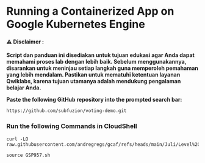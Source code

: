 #  Running a Containerized App on Google Kubernetes Engine


#### ⚠️ Disclaimer :
**Script dan panduan ini disediakan untuk tujuan edukasi agar Anda dapat memahami proses lab dengan lebih baik. Sebelum menggunakannya, disarankan untuk meninjau setiap langkah guna memperoleh pemahaman yang lebih mendalam. Pastikan untuk mematuhi ketentuan layanan Qwiklabs, karena tujuan utamanya adalah mendukung pengalaman belajar Anda.**


**Paste the following GitHub repository into the prompted search bar:**

```
https://github.com/subfuzion/voting-demo.git
```

### Run the following Commands in CloudShell 


```
curl -LO raw.githubusercontent.com/andregregs/gcaf/refs/heads/main/Juli/Level%202/GKE%20Autopilot%20Qwik%20Start/GSP957.sh

source GSP957.sh

```